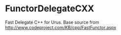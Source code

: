# FunctorDelegateCXX
Fast Delegate C++ for Urus. Base source from http://www.codeproject.com/KB/cpp/FastFunctor.aspx

